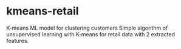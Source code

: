 # kmeans-retail
K-means ML model for clustering customers
Simple algorithm of unsupervised learning with K-means for retail data with 2 extracted features.
